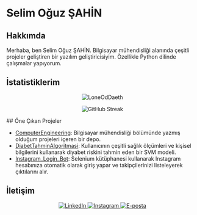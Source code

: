 # Selim Oğuz ŞAHİN

## Hakkımda

Merhaba, ben Selim Oğuz ŞAHİN. Bilgisayar mühendisliği alanında çeşitli projeler geliştiren bir yazılım geliştiricisiyim. Özellikle Python dilinde çalışmalar yapıyorum.

## İstatistiklerim

<p align="center">
  <img align="center" src="https://github-readme-stats.vercel.app/api?username=LoneOdDaeth&show_icons=true&locale=en&theme=dark" alt="LoneOdDaeth" />
</p>
<p align="center">
  <img align="center" src="https://streak-stats.demolab.com?user=LoneOdDaeth&theme=dark&hide_border=true" alt="GitHub Streak" />
</p>
<!--
## Programming Languages
<p align="center">
  <img align="center" src="https://github-readme-stats.vercel.app/api/top-langs/?  username=LoneOdDaeth&layout=compact&theme=dark"/>
</p> --> 
## Öne Çıkan Projeler

- [ComputerEngineering](https://github.com/LoneOdDaeth/ComputerEngineering): Bilgisayar mühendisliği bölümünde yazmış olduğum projeleri içeren bir depo.
- [DiabetTahminAlgoritmasi](https://github.com/LoneOdDaeth/DiabetTahminAlgoritmasi): Kullanıcının çeşitli sağlık ölçümleri ve kişisel bilgilerini kullanarak diyabet riskini tahmin eden bir SVM modeli.
- [Instagram_Login_Bot](https://github.com/LoneOdDaeth/Instagram_Login_Bot): Selenium kütüphanesi kullanarak Instagram hesabınıza otomatik olarak giriş yapar ve takipçilerinizi listeleyerek çıktılarını alır.

## İletişim

<p align="center">
  <a href="https://www.linkedin.com/in/s-o%C4%9Fuz-%C5%9Fahin38/" target="_blank">
    <img src="https://img.shields.io/badge/LinkedIn-0A66C2?style=for-the-badge&logo=linkedin&logoColor=white" alt="LinkedIn">
  </a>
  <a href="https://www.instagram.com/s_0guz/" target="_blank">
    <img src="https://img.shields.io/badge/Instagram-E4405F?style=for-the-badge&logo=instagram&logoColor=white" alt="Instagram">
  </a>
  <a href="mailto:selimoguz38@outlook.com">
    <img src="https://img.shields.io/badge/E--Mail-D14836?style=for-the-badge&logo=microsoft-outlook&logoColor=white" alt="E-posta">
  </a>
</p>
